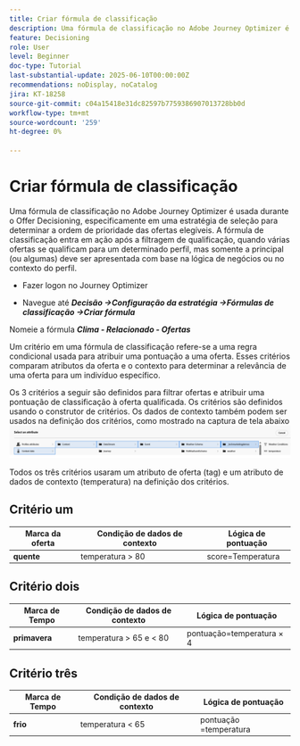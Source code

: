 ```yaml
---
title: Criar fórmula de classificação
description: Uma fórmula de classificação no Adobe Journey Optimizer é usada durante o Offer Decisioning, especificamente em uma estratégia de seleção para determinar a ordem de prioridade das ofertas elegíveis.
feature: Decisioning
role: User
level: Beginner
doc-type: Tutorial
last-substantial-update: 2025-06-10T00:00:00Z
recommendations: noDisplay, noCatalog
jira: KT-18258
source-git-commit: c04a15418e31dc82597b7759386907013728bb0d
workflow-type: tm+mt
source-wordcount: '259'
ht-degree: 0%

---
```


# Criar fórmula de classificação

Uma fórmula de classificação no Adobe Journey Optimizer é usada durante o Offer Decisioning, especificamente em uma estratégia de seleção para determinar a ordem de prioridade das ofertas elegíveis. A fórmula de classificação entra em ação após a filtragem de qualificação, quando várias ofertas se qualificam para um determinado perfil, mas somente a principal (ou algumas) deve ser apresentada com base na lógica de negócios ou no contexto do perfil.

* Fazer logon no Journey Optimizer

* Navegue até _&#x200B;**Decisão ->Configuração da estratégia ->Fórmulas de classificação ->Criar fórmula**&#x200B;_

Nomeie a fórmula _&#x200B;**Clima - Relacionado - Ofertas**&#x200B;_



Um critério em uma fórmula de classificação refere-se a uma regra condicional usada para atribuir uma pontuação a uma oferta. Esses critérios comparam atributos da oferta e o contexto para determinar a relevância de uma oferta para um indivíduo específico.

Os 3 critérios a seguir são definidos para filtrar ofertas e atribuir uma pontuação de classificação à oferta qualificada. Os critérios são definidos usando o construtor de critérios. Os dados de contexto também podem ser usados na definição dos critérios, como mostrado na captura de tela abaixo
![dados-contexto](assets/context-data.png)

Todos os três critérios usaram um atributo de oferta (tag) e um atributo de dados de contexto (temperatura) na definição dos critérios.

## Critério um

| **Marca da oferta** | **Condição de dados de contexto** | **Lógica de pontuação** |
|------------------|---------------------|-------------------------------------|
| **quente** | temperatura > 80 | score=Temperatura |


## Critério dois

| **Marca de Tempo** | **Condição de dados de contexto** | **Lógica de pontuação** |
|------------------|---------------------------|----------------------------------------------|
| **primavera** | temperatura > 65 e &lt; 80 | pontuação=temperatura × 4 |

## Critério três

| **Marca de Tempo** | **Condição de dados de contexto** | **Lógica de pontuação** |
|------------------|---------------------------|----------------------------------------------|
| **frio** | temperatura &lt; 65 | pontuação =temperatura |
